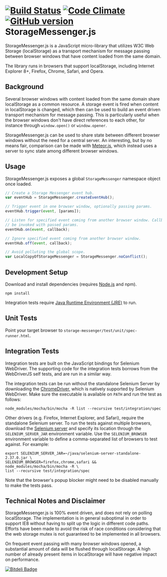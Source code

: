[![Build Status](https://travis-ci.org/claudijo/storage-messenger.png?branch=master)](https://travis-ci.org/claudijo/storage-messenger) [![Code Climate](https://codeclimate.com/github/claudijo/storage-messenger.png)](https://codeclimate.com/github/claudijo/storage-messenger) [![GitHub version](https://badge.fury.io/gh/claudijo%2Fstorage-messenger.png)](http://badge.fury.io/gh/claudijo%2Fstorage-messenger)
StorageMessenger.js
===================
StorageMessenger.js is a JavaScript micro-library that utilizes W3C Web Storage (localStorage) as a transport mechanism for message passing between browser windows that have content loaded from the same domain.

The library runs in browsers that support localStorage, including Internet Explorer 8+, Firefox, Chrome, Safari, and Opera.

Background
----------
Several browser windows with content loaded from the same domain share localStorage as a common resource. A storage event is fired when content in localStorage is changed, which then can be used to build an event driven transport mechanism for message passing. This is particularly useful when the browser windows don't have direct references to each other, for instance through `window.open()` or `window.opener`.

StorageMessenger.js can be used to share state between different browser windows without the need for a central server. An interesting, but by no means fair, comparison can be made with [Meteor.js](http://www.meteor.com), which instead uses a server to sync state among different browser windows.

Usage
-----
StorageMessenger.js exposes a global `StorageMessenger` namespace object once loaded.

```js
// Create a Storage Messenger event hub.
var eventHub = StorageMessenger.createEventHub();

// Trigger event in one browser window, optionally passing params.
eventHub.trigger(event, [params]);

// Listen for specified event coming from another browser window. Callback will
// be invoked with passed params.
eventHub.on(event, callback);

// Ignore specified event coming from another browser window.
eventHub.off(event, callback);

// Avoid polluting the global scope.
var LocalCopyOfStorageMessenger = StorageMessenger.noConflict();
```

Development Setup
-----------------
Download and install dependencies (requires [Node.js](http://nodejs.org/) and npm).

`npm install`

Integration tests require [Java Runtime Environment (JRE)](http://java.com/download) to run.

Unit Tests
----------
Point your target browser to `storage-messenger/test/unit/spec-runner.html`.

Integration Tests
-----------------
Integration tests are built on the JavaScript bindings for Selenium WebDriver. The supporting code for the integration tests borrows from the WebDriverJS self tests, and are run in a similar way.

The integration tests can be run without the standalone Selenium Server by downloading the [ChromeDriver](https://code.google.com/p/chromedriver/), which is natively supported by Selenium WebDriver. Make sure the executable is available on `PATH` and run the test as follows:

`node_modules/mocha/bin/mocha -R list --recursive test/integration/spec`

Other drivers (e.g. Firefox, Internet Explorer, and Safari), require the standalone Selenium server. To run the tests against multiple browsers, download the [Selenium server](https://code.google.com/p/selenium/downloads/list) and specify its location through the `SELENIUM_SERVER_JAR` environment variable. Use the `SELENIUM_BROWSER` environment variable to define a comma-separated list of browsers to test against. For example:

```
export SELENIUM_SERVER_JAR=~/java/selenium-server-standalone-2.37.0.jar \
SELENIUM_BROWSER=firefox,chrome,safari &&  node_modules/mocha/bin/mocha -R \
list --recursive test/integration/spec
```

Note that the browser's popup blocker might need to be disabled manually to make the tests pass.

Technical Notes and Disclaimer
------------------------------
StorageMessenger.js is 100% event driven, and does not rely on polling localStorage. The implementation is in general suboptimal in order to support IE8 without having to split up the logic in different code paths. Efforts have been made to avoid the risk of race conditions considering that the web storage mutex is not guaranteed to be implemented in all browsers.

On frequent event passing with many browser windows opened, a substantial amount of data will be flushed through localStorage. A high number of already present items in localStorage will have negative impact on performance.




[![Bitdeli Badge](https://d2weczhvl823v0.cloudfront.net/claudijo/storage-messenger/trend.png)](https://bitdeli.com/free "Bitdeli Badge")


